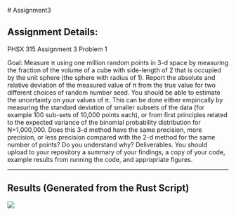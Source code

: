 \# Assignment3
## Assignment Details:
PHSX 315 Assignment 3
Problem 1

Goal: Measure π using one million random points in 3-d space by measuring the fraction of
the volume of a cube with side-length of 2 that is occupied by the unit sphere (the sphere
with radius of 1).
Report the absolute and relative deviation of the measured value of π from the true
value for two different choices of random number seed. You should be able to estimate
the uncertainty on your values of π. This can be done either empirically by measuring the
standard deviation of smaller subsets of the data (for example 100 sub-sets of 10,000 points
each), or from first principles related to the expected variance of the binomial probability
distribution for N=1,000,000.
Does this 3-d method have the same precision, more precision, or less precision compared
with the 2-d method for the same number of points? Do you understand why?
Deliverables. You should upload to your repository a summary of your findings, a copy
of your code, example results from running the code, and appropriate figures.

---

## Results (Generated from the Rust Script)
![](https://github.com/phsx315-sp23/assignment3-Mamba-Grant/blob/main/rust_hitmiss_montecarlo_pi/3d-plot2.gif)